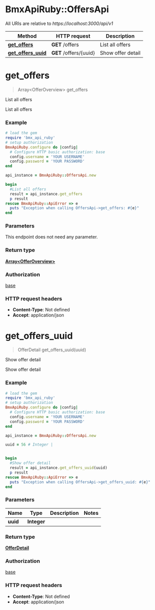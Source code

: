# BmxApiRuby::OffersApi

All URIs are relative to *https://localhost:3000/api/v1*

Method | HTTP request | Description
------------- | ------------- | -------------
[**get_offers**](OffersApi.md#get_offers) | **GET** /offers | List all offers
[**get_offers_uuid**](OffersApi.md#get_offers_uuid) | **GET** /offers/{uuid} | Show offer detail


# **get_offers**
> Array&lt;OfferOverview&gt; get_offers

List all offers

List all offers

### Example
```ruby
# load the gem
require 'bmx_api_ruby'
# setup authorization
BmxApiRuby.configure do |config|
  # Configure HTTP basic authorization: base
  config.username = 'YOUR USERNAME'
  config.password = 'YOUR PASSWORD'
end

api_instance = BmxApiRuby::OffersApi.new

begin
  #List all offers
  result = api_instance.get_offers
  p result
rescue BmxApiRuby::ApiError => e
  puts "Exception when calling OffersApi->get_offers: #{e}"
end
```

### Parameters
This endpoint does not need any parameter.

### Return type

[**Array&lt;OfferOverview&gt;**](OfferOverview.md)

### Authorization

[base](../README.md#base)

### HTTP request headers

 - **Content-Type**: Not defined
 - **Accept**: application/json



# **get_offers_uuid**
> OfferDetail get_offers_uuid(uuid)

Show offer detail

Show offer detail

### Example
```ruby
# load the gem
require 'bmx_api_ruby'
# setup authorization
BmxApiRuby.configure do |config|
  # Configure HTTP basic authorization: base
  config.username = 'YOUR USERNAME'
  config.password = 'YOUR PASSWORD'
end

api_instance = BmxApiRuby::OffersApi.new

uuid = 56 # Integer | 


begin
  #Show offer detail
  result = api_instance.get_offers_uuid(uuid)
  p result
rescue BmxApiRuby::ApiError => e
  puts "Exception when calling OffersApi->get_offers_uuid: #{e}"
end
```

### Parameters

Name | Type | Description  | Notes
------------- | ------------- | ------------- | -------------
 **uuid** | **Integer**|  | 

### Return type

[**OfferDetail**](OfferDetail.md)

### Authorization

[base](../README.md#base)

### HTTP request headers

 - **Content-Type**: Not defined
 - **Accept**: application/json



